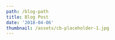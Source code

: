 ```yaml
---
path: /blog-path
title: Blog Post
date: '2018-04-06'
thumbnail: /assets/cb-placeholder-1.jpg
---
```


